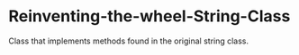# Reinventing-the-wheel-String-Class
Class that implements methods found in the original string class.


